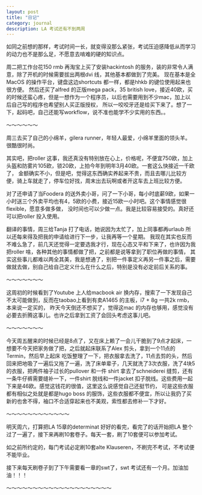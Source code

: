 ```yaml
---
layout: post
title: "日记"
category: journal
description: LA 考试还有不到两周
---
```


如同之前想的那样，考试时间一长，就变得没那么紧张，考试压迫感降低从而学习的动力也不是那么足，不愿意去啃难的硬的知识点。

周二把工作台花150 rmb 再淘宝上买了安装hackintosh 的服务，装的非常令人满意，除了开机的时候需要拔出两根dvi 线，其他基本都做到了完美。
现在基本是全MacOS 的操作平台，键盘这边shortcuts 都一样，都是hhkb 的键位使用起来也很方便。
然后还买了alfred 的正版mega pack，35 british love，接近40欧，买的时候还蛮心疼，但是一想作为一个程序员，以后也需要用到不少mac，加上以后自己写的程序也希望别人买正版授权，
所以一咬咬牙还是给买下来了。想了一下，起码吧，自己还能写workflow，说不准也能学不少实用的东西。。

～～～～～～

周三去买了自己的小绵羊，gilera runner，年轻人最爱，小绵羊里面的领头羊。很酷很时尚。

其实吧，把roller 这事，我还真没有特别放在心上，价格呢，不便宜750欧，加上头盔和防雾片105欧，锁20欧，上拍今年到明年3月40欧。一套这么快接近一千欧了，
金额确实不小，但是吧，觉得这东西确实养起来不贵，而且去哪儿比较方便，骑上车就走了，停车位好找，周末出去玩啊或者开这车去上班比较方便。

对了还申请了当Foodera 的送外卖小哥，问了一下小哥，每小时底薪9欧，如果一小时送三个外卖平均也有4，5欧的小费，接近15欧一小时吧。这个事情感觉很flexible，愿意多做多做，
没时间也可以少做一点。我是比较容易接受的。真好还可以把roller 投入使用。

翻译的事情，周三给Tanja 打了电话，她说因为太忙了，加上同事都再urlaub 所以还每来得及把我的申请给进行下一步，让我再等一个星期。
我现在其实也反而不难么急了，前几天还觉得一定要选我才行，现在心态又平和下来了，也许因为我把roller 啥，各种其他的事情都做了把，之前都是说等拿到了职位再做的事情，
其实这些事儿都难以两全其美，我是想通了，别把一件事定义再另一件事之后，需要做就去做，别自己给自己定义什么在什么之后，特别是没有必定前后关系的事。

～～～～～～～

这周初的时候看到了Youtube 上人给macbook air 换内存，搜索了一下发现自己不太可能做到，反而在taobao上看到有卖A1465 的主板，i7 + 8g 一共2k rmb，本来说一定买的，
昨天今天倒还不想买了，觉得这mac 的内存也够用，感觉没有必要去折腾这事儿。也许之后拿到工资了会回头考虑这事儿吧。

～～～～～～～

今天周五醒来的时候已经是8点了，又在床上赖了一会儿干脆到了9点才起床，一想要不今天把家务做了把，之后就起床联系了Alex 剪头，拿到一个11点的Termin，然后早上起床
吃饭整理了一下，把衣服拿去洗了，11点去剪的头，然后回来把地吸了一遍后又拖了一遍，洗了床单辈子，几天就洗了3次衣服，洗了4块5的衣服，把两件袖子过长的pullover 和一件
shirt 拿去了schneiderei 缝剪，还有一条牛仔裤需要缝补一下，一件shirt 脱线和一件jacket 扣子脱线。这些费用一起下来是46欧。感觉这钱花的很值，这里这么说感觉自己还挺节约，
可是这些衣服都有相似之处就是都是hugo boss 的服饰，这些衣服都不便宜，所以让我扔了买新的也舍不得，袖口不合适穿起来也不美观，索性都去修补一下才好。

～～～～～～～～～～～～

明天周六，打算把LA 15章的determinat 好好的看完，看完了的话开始把LA 整个过了一遍了，接下来再刷10套卷子。每天一套，刷了10套便可以参加考试。

如之前所约定的，每门考试必定刷10套alte Klauseren，不刷完不考试，不考试便不能毕业。

接下来每天刷卷子到了下午需要看一章的swt了，swt 考试还有一个月。加油加油！！！

～～～～～～～～～～～～～～～～～～～～
